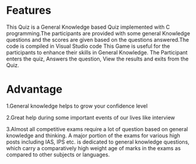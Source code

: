 # Features
This Quiz is a General Knowledge based Quiz implemented with C programming.The participants are provided with some general Knowledge questions and the scores are given based on the questions answered.The code is compiled in Visual Studio code
This Game is useful for the participants to enhance their skills in General Knowledge.
The Participant enters the quiz, Answers the question, View the results and exits from the Quiz.

# Advantage
 1.General knowledge helps to grow your confidence level
 
 2.Great help during some important events of our lives like interview
 
 3.Almost all competitive exams require a lot of question based on general knowledge and thinking. A major portion of the exams for various high posts including IAS, IPS etc. is dedicated to general knowledge questions, which carry a comparatively high weight age of marks in the exams as compared to other subjects or languages.
